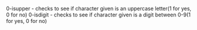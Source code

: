 0-isupper - checks to see if character given is an uppercase letter(1 for yes, 0 for no)
0-isdigit - checks to see if character given is a digit between 0-9(1 for yes, 0 for no)
